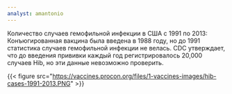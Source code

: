 ```yaml
---
analyst: amantonio
---
```


Количество случаев гемофильной инфекции в США с 1991 по 2013:
Конъюгированная вакцина была введена в 1988 году, но до 1991 статистика случаев гемофильной инфекции не велась. CDC утверждает, что до введения прививки каждый год регистрировалось 20,000 случаев Hib, но эти данные невозможно проверить.

{{< figure src="https://vaccines.procon.org/files/1-vaccines-images/hib-cases-1991-2013.PNG" >}}

